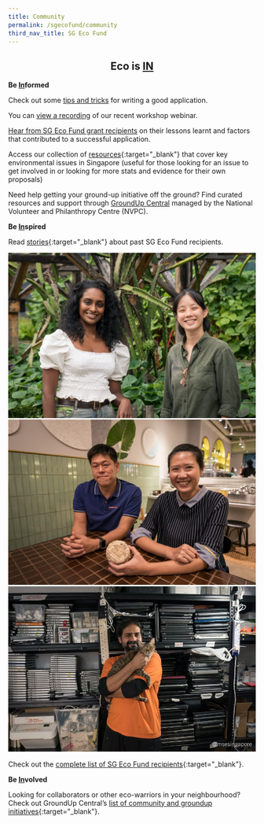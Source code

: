 ```yaml
---
title: Community
permalink: /sgecofund/community
third_nav_title: SG Eco Fund
---
```


 <center><h2>Eco is <b><u>IN</u></b></h2></center>

<p><b>Be <u>In</u>formed</b></p>

Check out some <a href="/resources/SG Eco Fund GC3 briefing deck 2022.pdf">tips and tricks</a> for writing a good application.

You can <a href="https://youtu.be/ousYLD2ehVg">view a recording</a> of our recent workshop webinar. 

<a href="https://youtu.be/Vd5HCvYFPAg">Hear from SG Eco Fund grant recipients</a> on their lessons learnt and factors that contributed to a successful application.

Access our collection of [resources](/resources/){:target="_blank"} that cover key environmental issues in Singapore (useful for those looking for an issue to get involved in or looking for more stats and evidence for their own proposals)

Need help getting your ground-up initiative off the ground? Find curated resources and support through <a href="https://www.groundupcentral.sg" target="_blank">GroundUp Central</a> managed by the National Volunteer and Philanthropy Centre (NVPC).
 

<!--View the [slides](/resources/SG-Eco-Fund-workshop-slides.pdf){:target="_blank"} presented at our workshop.

View the [list of projects](/resources/awarded-projects.pdf){:target="_blank"} that were awarded in the first grant call back in May 2021.

Watch this recording of the SG Eco Fund Workshop to learn tips on crafting a good proposal:

<iframe title="SG Eco Fund Workshop" width="560" height="315" src="https://www.youtube.com/embed/ld5pez-3b2g" title="YouTube video player" frameborder="0" allow="accelerometer; clipboard-write; encrypted-media; gyroscope; picture-in-picture" allowfullscreen></iframe>

View the SG Eco Fund [Press Release]() -->

<b>Be <u>In</u>spired</b>

Read [stories](https://medium.com/greenplan/tagged/sg-eco-fund){:target="_blank"} about past SG Eco Fund recipients.

<img src="/files/sgecofund/sgeco-community-seed-bank.jpeg" alt="photo of community seed bank"><br>
<img src="/files/sgecofund/sgeco-mykilio.jpeg" alt="photo of mykilio"><br>
<img src="/files/sgecofund/sgeco-engineering-good.jpg" alt="photo of engineering good">

Check out the [complete list of SG Eco Fund recipients](/files/sgecofund/SGEcoFund_Awarded_Projects_25_Nov_2022.pdf){:target="_blank"}.

<b>Be <u>In</u>volved</b>
 
Looking for collaborators or other eco-warriors in your neighbourhood? Check out GroundUp Central’s [list of community and groundup initiatives](https://www.groundupcentral.sg/collaborate){:target="_blank"}.
 
